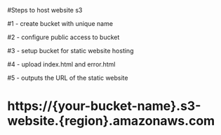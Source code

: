 #Steps to host website s3

#1 - create bucket with unique name

#2 - configure public access to bucket 

#3 - setup bucket for static website hosting

#4 - upload index.html and error.html

#5 - outputs the URL of the static website

# https://{your-bucket-name}.s3-website.{region}.amazonaws.com